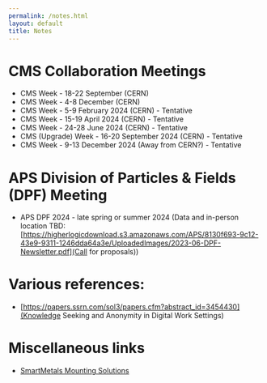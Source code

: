 ```yaml
---
permalink: /notes.html
layout: default
title: Notes
---
```


# CMS Collaboration Meetings

  * CMS Week - 18-22 September (CERN)
  * CMS Week - 4-8 December (CERN)
  * CMS Week - 5-9 February 2024 (CERN) - Tentative
  * CMS Week - 15-19 April 2024 (CERN) - Tentative
  * CMS Week - 24-28 June 2024 (CERN) - Tentative
  * CMS (Upgrade) Week - 16-20 September 2024 (CERN) - Tentative
  * CMS Week - 9-13 December 2024 (Away from CERN?) - Tentative

# APS Division of Particles & Fields (DPF) Meeting

  * APS DPF 2024 - late spring or summer 2024 (Data and in-person location TBD: [https://higherlogicdownload.s3.amazonaws.com/APS/8130f693-9c12-43e9-9311-1246dda64a3e/UploadedImages/2023-06-DPF-Newsletter.pdf](Call for proposals))

# Various references:

  * [https://papers.ssrn.com/sol3/papers.cfm?abstract_id=3454430](Knowledge Seeking and Anonymity in Digital Work Settings)

# Miscellaneous links

  * [SmartMetals Mounting Solutions](https://smartmetals.eu/home)

